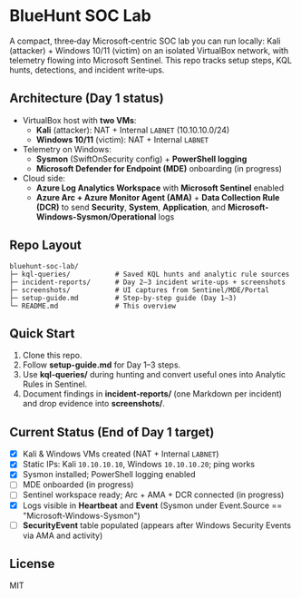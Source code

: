 # BlueHunt SOC Lab

A compact, three‑day Microsoft‑centric SOC lab you can run locally: Kali (attacker) + Windows 10/11 (victim) on an isolated VirtualBox network, with telemetry flowing into Microsoft Sentinel. This repo tracks setup steps, KQL hunts, detections, and incident write‑ups.

## Architecture (Day 1 status)
- VirtualBox host with **two VMs**:
  - **Kali** (attacker): NAT + Internal `LABNET` (10.10.10.0/24)
  - **Windows 10/11** (victim): NAT + Internal `LABNET`
- Telemetry on Windows:
  - **Sysmon** (SwiftOnSecurity config) + **PowerShell logging**
  - **Microsoft Defender for Endpoint (MDE)** onboarding (in progress)
- Cloud side:
  - **Azure Log Analytics Workspace** with **Microsoft Sentinel** enabled
  - **Azure Arc + Azure Monitor Agent (AMA)** + **Data Collection Rule (DCR)** to send **Security**, **System**, **Application**, and **Microsoft-Windows-Sysmon/Operational** logs

## Repo Layout
```
bluehunt-soc-lab/
├─ kql-queries/           # Saved KQL hunts and analytic rule sources
├─ incident-reports/      # Day 2–3 incident write-ups + screenshots
├─ screenshots/           # UI captures from Sentinel/MDE/Portal
├─ setup-guide.md         # Step-by-step guide (Day 1–3)
└─ README.md              # This overview
```

## Quick Start
1. Clone this repo.
2. Follow **setup-guide.md** for Day 1–3 steps.
3. Use **kql-queries/** during hunting and convert useful ones into Analytic Rules in Sentinel.
4. Document findings in **incident-reports/** (one Markdown per incident) and drop evidence into **screenshots/**.

## Current Status (End of Day 1 target)
- [x] Kali & Windows VMs created (NAT + Internal `LABNET`)
- [x] Static IPs: Kali `10.10.10.10`, Windows `10.10.10.20`; ping works
- [x] Sysmon installed; PowerShell logging enabled
- [ ] MDE onboarded (in progress)
- [ ] Sentinel workspace ready; Arc + AMA + DCR connected (in progress)
- [x] Logs visible in **Heartbeat** and **Event** (Sysmon under Event.Source == "Microsoft-Windows-Sysmon")
- [ ] **SecurityEvent** table populated (appears after Windows Security Events via AMA and activity)

## License
MIT
